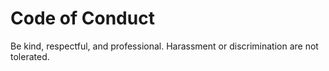 # Code of Conduct

Be kind, respectful, and professional. Harassment or discrimination are not tolerated.
